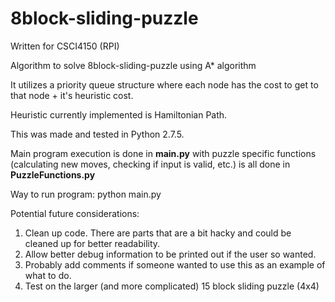 8block-sliding-puzzle
=====================
Written for CSCI4150 (RPI)  

Algorithm to solve 8block-sliding-puzzle using A* algorithm

It utilizes a priority queue structure where each node has the cost to get to that node + it's heuristic cost.

Heuristic currently implemented is Hamiltonian Path.

This was made and tested in Python 2.7.5.

Main program execution is done in __main.py__ with puzzle specific functions (calculating new moves, checking if input is valid, etc.) is all done in __PuzzleFunctions.py__

Way to run program:
python main.py


Potential future considerations:  
1. Clean up code. There are parts that are a bit hacky and could be cleaned up for better readability.  
2. Allow better debug information to be printed out if the user so wanted.  
3. Probably add comments if someone wanted to use this as an example of what to do.  
4. Test on the larger (and more complicated) 15 block sliding puzzle (4x4)  
